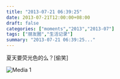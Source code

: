 ```yaml
---
title: "2013-07-21 06:39:25"
date: 2013-07-21T12:00:00+08:00
draft: false
categories: ["moments","2013","2013-07"]
tags: ["朋友圈","生活记录"]
summary: "2013-07-21 06:39:25..."
---
```


夏天要荧光色的么？[偷笑]

![Media 1](/Moments/photos/2013-07-21/201307210639250.jpg)
